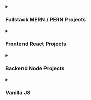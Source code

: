 
<div>
<details>
    <summary>
      <h3>Fullstack MERN / PERN Projects</h3>
    </summary>
    <ul>
      <li>
        <a href="https://github.com/DaniloLO53/driven-projects/tree/drivenfruti-back">Drivenfruti Backend</a>
      </li>
      <li>
        <a href="https://github.com/DaniloLO53/driven-projects/tree/drivenfruti-front">Drivenfruti Frontend</a>
      </li>
      <li>
        <a href="https://github.com/DaniloLO53/driven-projects/tree/mywallet-front">Mywallet Frontend</a>
      </li>
      <li>
        <a href="https://github.com/DaniloLO53/driven-projects/tree/mywallet-front">Mywallet Backend</a>
      </li>
    </ul>
  </details>
  <details>
    <summary>
      <h3>Frontend React Projects</h3>
    </summary>
    <ul>
        <li>
          <a href="https://github.com/DaniloLO53/driven-projects/tree/instagram-react">Instagram React</a>
        </li>
        <li>
          <a href="https://github.com/DaniloLO53/driven-projects/tree/trackit">Trackit</a>
        </li>
        <li>
           <a href="https://github.com/DaniloLO53/driven-projects/tree/cineflex">Cineflex</a>
        </li>
        <li>
          <a href="https://github.com/DaniloLO53/driven-projects/tree/zapprecall">ZappRecall</a>
        </li>
        <li>
          <a href="https://github.com/DaniloLO53/driven-projects/tree/jogoforca">Jogo da Forca</a>
        </li>
      </li>
    </ul>
  </details>
  <details>
    <summary>
      <h3>Backend Node Projects</h3>
    </summary>
    <ul>
      <li>
        <a href="https://github.com/DaniloLO53/driven-projects/tree/batepapo-uol-api">Batepapo UOL API</a>
      </li>
      <li>
        <a href="https://github.com/DaniloLO53/driven-projects/tree/tweteroo">Tweteroo</a>
      </li>
    </ul>
  </details>
  <details>
    <summary>
      <h3>Vanilla JS</h3>
    </summary>
    <ul>
      <li>
        <a href="https://github.com/DaniloLO53/driven-projects/tree/driven-eats">Driven Eats</a>
      </li>
      <li>
        <a href="https://github.com/DaniloLO53/driven-projects/tree/batepapo-uol">Batepapo UOL</a>
      </li>
      <li>
        <a href="https://github.com/DaniloLO53/driven-projects/tree/parrot-game">Parrot Game</a>
      </li>
      <li>
        <a href="https://github.com/DaniloLO53/driven-projects/tree/batepapo-uol">Batepapo UOL</a>
      </li>
    </ul>
  </details>
</div>

